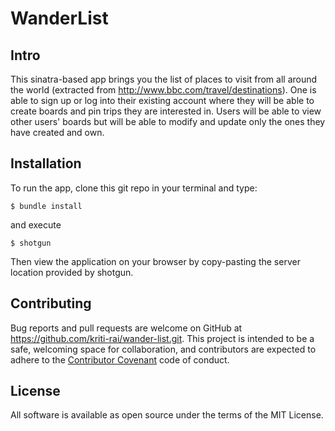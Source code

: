 # WanderList

## Intro

This sinatra-based app brings you the list of places to visit from all around the world (extracted from http://www.bbc.com/travel/destinations). One is able to sign up or log into their existing account where they will be able to create boards and pin trips they are interested in. Users will be able to view other users' boards but will be able to modify and update only the ones they have created and own.

## Installation

  To run the app, clone this git repo in your terminal and type:

    $ bundle install

  and execute

    $ shotgun

  Then view the application on your browser by copy-pasting the server location provided by shotgun.

## Contributing

  Bug reports and pull requests are welcome on GitHub at https://github.com/kriti-rai/wander-list.git. This project is intended to be a safe, welcoming space for collaboration, and contributors are expected to adhere to the [Contributor Covenant](http://contributor-covenant.org) code of conduct.

## License

All software is available as open source under the terms of the MIT License.
